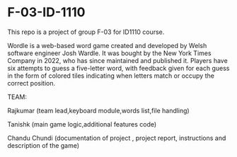 # F-03-ID-1110
This repo is a project of group F-03 for ID1110 course.

Wordle is a web-based word game created and developed by Welsh software engineer Josh Wardle.
It was bought by the New York Times Company in 2022, who has since maintained and published it.
Players have six attempts to guess a five-letter word, with feedback given for each guess in the form of colored tiles indicating when letters match or occupy the correct position.

TEAM: 

Rajkumar (team lead,keyboard module,words list,file handling)

Tanishk (main game logic,additional features code)
      
Chandu Chundi (documentation of project , project report, instructions and description of the game)
